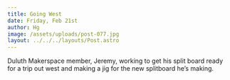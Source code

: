 ```yaml
---
title: Going West
date: Friday, Feb 21st
author: Hg
image: /assets/uploads/post-077.jpg
layout: ../../../layouts/Post.astro
---
```


Duluth Makerspace member, Jeremy, working to get his split board ready for a trip out west and making a jig for the new splitboard he’s making.

